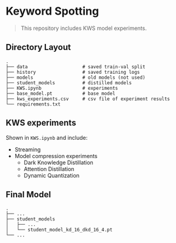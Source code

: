 # Keyword Spotting
> This repository includes KWS model experiments.

## Directory Layout
    .
    ├── data                    # saved train-val split
    ├── history                 # saved training logs
    ├── models                  # old models (not used)
    ├── student_models          # distilled models
    ├── KWS.ipynb               # experiments
    ├── base_model.pt           # base model
    ├── kws_experiments.csv     # csv file of experiment results
    └── requirements.txt

## KWS experiments
Shown in `KWS.ipynb` and include:
- Streaming
- Model compression experiments
    - Dark Knowledge Distillation
    - Attention Distillation
    - Dynamic Quantization

## Final Model
    .
    ├── ...
    ├── student_models
    │   ├── ...
    │   └── student_model_kd_16_dkd_16_4.pt
    └── ...

